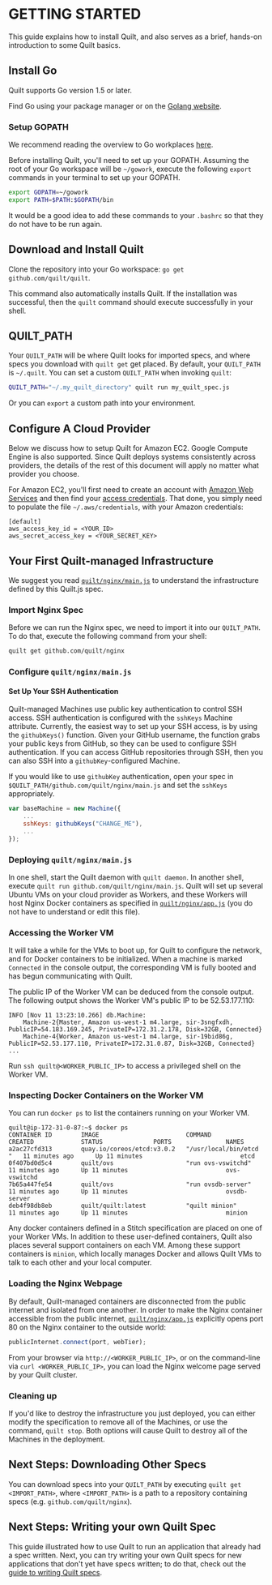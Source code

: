 # GETTING STARTED
This guide explains how to install Quilt, and also serves as a
brief, hands-on introduction to some Quilt basics.

## Install Go
Quilt supports Go version 1.5 or later.

Find Go using your package manager or on the [Golang website](https://golang.org/doc/install).

### Setup GOPATH
We recommend reading the overview to Go workplaces [here](https://golang.org/doc/code.html).

Before installing Quilt, you'll need to set up your GOPATH. Assuming the root of
your Go workspace will be `~/gowork`, execute the following `export` commands in
your terminal to set up your GOPATH.
```bash
export GOPATH=~/gowork
export PATH=$PATH:$GOPATH/bin
```
It would be a good idea to add these commands to your `.bashrc` so that they do
not have to be run again.

## Download and Install Quilt
Clone the repository into your Go workspace: `go get github.com/quilt/quilt`.

This command also automatically installs Quilt. If the installation was
successful, then the `quilt` command should execute successfully in your shell.

## QUILT_PATH
Your `QUILT_PATH` will be where Quilt looks for imported specs, and where
specs you download with `quilt get` get placed.  By default, your `QUILT_PATH`
is `~/.quilt`. You can set a custom `QUILT_PATH` when invoking `quilt`:

```bash
QUILT_PATH="~/.my_quilt_directory" quilt run my_quilt_spec.js
```

Or you can `export` a custom path into your environment.

## Configure A Cloud Provider

Below we discuss how to setup Quilt for Amazon EC2. Google Compute Engine is
also supported. Since Quilt deploys systems consistently across providers, the
details of the rest of this document will apply no matter what provider you
choose.

For Amazon EC2, you'll first need to create an account with [Amazon Web
Services](https://aws.amazon.com/ec2/) and then find your
[access credentials](http://docs.aws.amazon.com/cli/latest/userguide/cli-chap-getting-set-up.html#cli-signup).
That done, you simply need to populate the file `~/.aws/credentials`, with your
Amazon credentials:
```
[default]
aws_access_key_id = <YOUR_ID>
aws_secret_access_key = <YOUR_SECRET_KEY>
```

## Your First Quilt-managed Infrastructure
We suggest you read
[`quilt/nginx/main.js`](https://github.com/quilt/nginx/blob/master/main.js)
to understand the infrastructure defined by this Quilt.js spec.

### Import Nginx Spec
Before we can run the Nginx spec, we need to import it into our `QUILT_PATH`.
To do that, execute the following command from your shell:
```bash
quilt get github.com/quilt/nginx
```

### Configure `quilt/nginx/main.js`
#### Set Up Your SSH Authentication
Quilt-managed Machines use public key authentication to control SSH access.
SSH authentication is configured with the `sshKeys` Machine attribute.
Currently,  the easiest way to set up your SSH access, is by using the
`githubKeys()` function. Given your GitHub username, the function grabs your
public keys from GitHub, so they can be used to configure SSH authentication.
If you can access GitHub repositories through SSH, then you can also SSH into a
`githubKey`-configured Machine.

If you would like to use `githubKey` authentication, open your spec in
`$QUILT_PATH/github.com/quilt/nginx/main.js` and set the `sshKeys` appropriately.
```javascript
var baseMachine = new Machine({
    ...
    sshKeys: githubKeys("CHANGE_ME"),
    ...
});
```

### Deploying `quilt/nginx/main.js`
In one shell, start the Quilt daemon with `quilt daemon`. In another shell,
execute `quilt run github.com/quilt/nginx/main.js`. Quilt will set up several
Ubuntu VMs on your cloud provider as Workers, and these Workers will host Nginx
Docker containers as specified in
[`quilt/nginx/app.js`](https://github.com/quilt/nginx/blob/master/app.js)
(you do not have to understand or edit this file).


### Accessing the Worker VM
It will take a while for the VMs to boot up, for Quilt to configure the network,
and for Docker containers to be initialized. When a machine is marked
`Connected` in the console output, the corresponding VM is fully booted and has
begun communicating with Quilt.

The public IP of the Worker VM can be deduced from the console output. The
following output shows the Worker VM's public IP to be 52.53.177.110:
```
INFO [Nov 11 13:23:10.266] db.Machine:
	Machine-2{Master, Amazon us-west-1 m4.large, sir-3sngfxdh, PublicIP=54.183.169.245, PrivateIP=172.31.2.178, Disk=32GB, Connected}
	Machine-4{Worker, Amazon us-west-1 m4.large, sir-19bid86g, PublicIP=52.53.177.110, PrivateIP=172.31.0.87, Disk=32GB, Connected}
...
```

Run `ssh quilt@<WORKER_PUBLIC_IP>` to access a privileged shell on the Worker VM.

### Inspecting Docker Containers on the Worker VM
You can run `docker ps` to list the containers running on your Worker VM.

```
quilt@ip-172-31-0-87:~$ docker ps
CONTAINER ID        IMAGE                        COMMAND                  CREATED             STATUS              PORTS               NAMES
a2ac27cfd313        quay.io/coreos/etcd:v3.0.2   "/usr/local/bin/etcd "   11 minutes ago      Up 11 minutes                           etcd
0f407bd0d5c4        quilt/ovs                    "run ovs-vswitchd"       11 minutes ago      Up 11 minutes                           ovs-vswitchd
7b65a447fe54        quilt/ovs                    "run ovsdb-server"       11 minutes ago      Up 11 minutes                           ovsdb-server
deb4f98db8eb        quilt/quilt:latest           "quilt minion"           11 minutes ago      Up 11 minutes                           minion
```

Any docker containers defined in a Stitch specification are placed on one of
your Worker VMs.  In addition to these user-defined containers, Quilt also
places several support containers on each VM. Among these support containers is
`minion`, which locally manages Docker and allows Quilt VMs to talk to each
other and your local computer.

### Loading the Nginx Webpage
By default, Quilt-managed containers are disconnected from the public internet
and isolated from one another. In order to make the Nginx container accessible
from the public internet,
[`quilt/nginx/app.js`](https://github.com/quilt/nginx/blob/master/app.js)
explicitly opens port 80 on the Nginx container to the outside world:

```javascript
publicInternet.connect(port, webTier);
```

From your browser via `http://<WORKER_PUBLIC_IP>`, or on the command-line via
`curl <WORKER_PUBLIC_IP>`, you can load the Nginx welcome page served by your
Quilt cluster.

### Cleaning up

If you'd like to destroy the infrastructure you just deployed, you can either
modify the specification to remove all of the Machines, or use the command,
`quilt stop`. Both options will cause Quilt to destroy all of the
Machines in the deployment.

## Next Steps: Downloading Other Specs
You can download specs into your `QUILT_PATH` by executing
`quilt get <IMPORT_PATH>`, where `<IMPORT_PATH>` is a path to a repository
containing specs (e.g. `github.com/quilt/nginx`).

## Next Steps: Writing your own Quilt Spec

This guide illustrated how to use Quilt to run an application that already had a
spec written.  Next, you can try writing your own Quilt specs for new applications
that don't yet have specs written; to do that, check out the
[guide to writing Quilt specs](https://github.com/quilt/quilt/blob/master/docs/spec-writers-guide.md).


